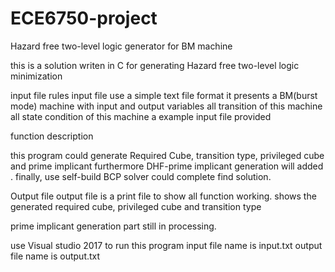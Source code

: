 # ECE6750-project
Hazard free two-level logic generator for BM machine

this is a solution writen in C for generating Hazard free two-level logic minimization 

input file rules
input file use a simple text file format 
it presents a BM(burst mode) machine with input and output variables
all transition of this machine
all state condition of this machine
a example input file provided


function description 

this program could generate Required Cube, transition type, privileged cube and prime implicant
furthermore DHF-prime implicant generation will added . 
finally, use self-build BCP solver could complete find solution.

Output file
output file is a print file to show all function working. 
shows the generated required cube, privileged cube and transition type

prime implicant generation part still in processing. 

use Visual studio 2017 to run this program
input file name is input.txt
output file name is output.txt

